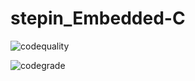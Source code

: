 # stepin_Embedded-C
![codequality](https://www.code-inspector.com/project/27885/score/svg)

![codegrade](https://www.code-inspector.com/project/27885/status/svg)
